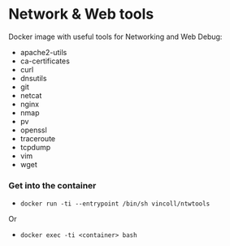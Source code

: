 # Network & Web tools
Docker image with useful tools for Networking and Web Debug:

* apache2-utils
* ca-certificates
* curl
* dnsutils
* git
* netcat
* nginx
* nmap
* pv
* openssl
* traceroute
* tcpdump
* vim
* wget

### Get into the container

* `docker run -ti --entrypoint /bin/sh vincoll/ntwtools`

Or

* `docker exec -ti <container> bash `
